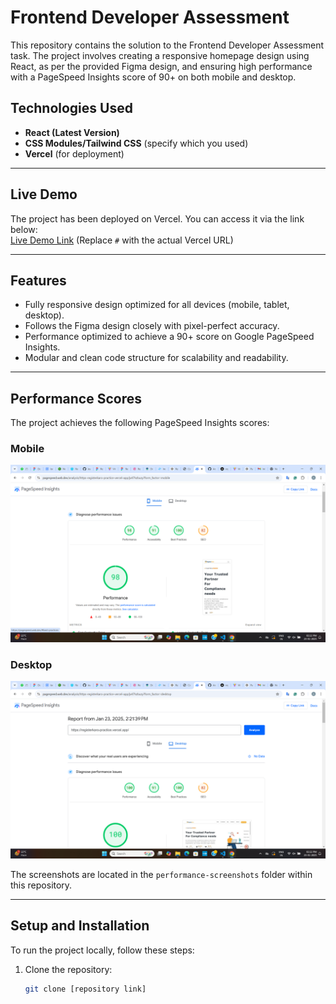 # Frontend Developer Assessment

This repository contains the solution to the Frontend Developer Assessment task. The project involves creating a responsive homepage design using React, as per the provided Figma design, and ensuring high performance with a PageSpeed Insights score of 90+ on both mobile and desktop.




## Technologies Used
- **React (Latest Version)**
- **CSS Modules/Tailwind CSS** (specify which you used)
- **Vercel** (for deployment)

---

## Live Demo
The project has been deployed on Vercel. You can access it via the link below:  
[Live Demo Link](#) (Replace `#` with the actual Vercel URL)

---

## Features
- Fully responsive design optimized for all devices (mobile, tablet, desktop).
- Follows the Figma design closely with pixel-perfect accuracy.
- Performance optimized to achieve a 90+ score on Google PageSpeed Insights.
- Modular and clean code structure for scalability and readability.

---

## Performance Scores
The project achieves the following PageSpeed Insights scores:

### Mobile
![Mobile Score](./src/assets/ScreenshotMobile.png)

### Desktop
![Desktop Score](./src/assets/ScreenshotDesktop.png)

The screenshots are located in the `performance-screenshots` folder within this repository.

---

## Setup and Installation
To run the project locally, follow these steps:

1. Clone the repository:
   ```bash
   git clone [repository link]

